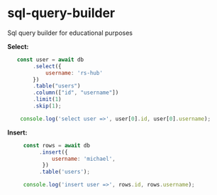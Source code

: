 # sql-query-builder
Sql query builder for educational purposes

**Select:**
```js
   const user = await db
        .select({
            username: 'rs-hub'
        })
        .table("users")
        .column(["id", "username"])
        .limit(1)
        .skip(1);

    console.log('select user =>', user[0].id, user[0].username);
```


**Insert:**
```js
     const rows = await db
          .insert({
              username: 'michael',
           })
          .table('users');

     console.log('insert user =>', rows.id, rows.username);
```
